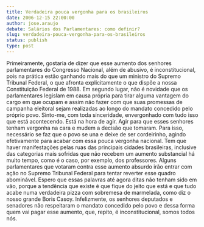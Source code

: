 ```yaml
---
title: Verdadeira pouca vergonha para os brasileiros
date: 2006-12-15 22:00:00
author: jose.araujo
debate: Salários dos Parlamentares: como definir?
slug: verdadeira-pouca-vergonha-para-os-brasileiros
status: publish 
type: post
---
```


Primeiramente, gostaria de dizer que esse aumento dos senhores parlamentares do Congresso Nacional, além de abusivo, é inconstitucional, pois na prática estão ganhando mais do que um ministro do Supremo Tribunal Federal, o que afronta explicitamente o que dispõe a nossa Constituição Federal de 1988. Em segundo lugar, não é novidade que os parlamentares legislam em causa própria para tirar alguma vantagem do cargo em que ocupam e assim não fazer com que suas promessas de campanha eleitoral sejam realizadas ao longo do mandato concedido pelo próprio povo. Sinto-me, com toda sinceridade, envergonhado com tudo isso que está acontecendo. Está na hora de agir. Agir para que esses senhores tenham vergonha na cara e mudem a decisão que tomaram. Para isso, necessário se faz que o povo se una e deixe de ser cordeirinho, agindo efetivamente para acabar com essa pouca vergonha nacional. Tem que haver manifestações pelas ruas das principais cidades brasileiras, inclusive das categorias mais sofridas que não recebem um aumento substancial há muito tempo, como é o caso, por exemplo, dos professores. Alguns parlamentares que votaram contra esse aumento absurdo irão entrar com ação no Supremo Tribunal Federal para tentar reverter esse quadro abominável. Espero que essas palavras até agora ditas não tenham sido em vão, porque a tendência que existe é que fique do jeito que está e que tudo acabe numa verdadeira pizza com sobremesa de marmelada, como diz o nosso grande Boris Casoy. Infelizmente, os senhores deputados e senadores não respeitaram o mandato concedido pelo povo e dessa forma quem vai pagar esse aumento, que, repito, é inconstitucional, somos todos nós.
